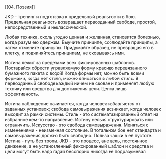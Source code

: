 [[04. Поэзия]]

JKD - тренинг и подготовка к придельный реальности в бою. Предельная реальность возвращает первозданный свободе, простой, непосредственный и неклассической.

Любая техника, сколь угодно ценная и желанная, становится болезнью, когда разум ею одержим. 
Выучите принципе, соблюдайте принципы, а затем отмените принципы. Придумайте образец, не превращая его в клетку, и подчиняйтесь принципам, не сковываясь ими.

Истина лежит за пределами всех фиксированных шаблонов.
Постарайся обрести управляемую форму красиво перевязанного бумажного пакета с водой!
Когда формы нет, можно быть всеми формами, когда нет стиля, можно вписаться в любой стиль. 
В первозданный свободе каждый ничем не скован и применяет любую технику или средства для достижения цели. Ценна лишь эффективность.

Истина наблюдение начинается, когда человек избавляется от заданных установок; свобода самовыражения возникает, когда человек выходит за рамки системы. 
Стиль - это систематизированный ответ на избранное кем-то направление. 
Истину нельзя структурировать или ограничить.
Искусство - это свобода самовыражения.
Меняться с изменениями - неизменная состояние.
В тотальном бое нет стандарта и самовыражения должно быть свободно.
Польза чашки в её пустоте.
Истина - путь без тропы.
JKD - это процесс, ане цель, постоянное движение, а не установленный фиксированный шаблон и средства и цели могут быть надо гадай бесспорно никогда не подразумевал

